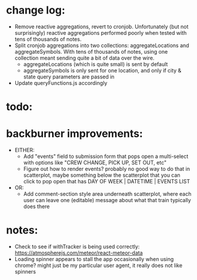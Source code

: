 # change log:
- Remove reactive aggregations, revert to cronjob. Unfortunately (but not surprisingly) reactive aggregations performed poorly when tested with tens of thousands of notes.
- Split cronjob aggregations into two collections: aggregateLocations and aggregateSymbols. With tens of thousands of notes, using one collection meant sending quite a bit of data over the wire.
	- aggregateLocations (which is quite small) is sent by default
	- aggregateSymbols is only sent for one location, and only if city & state query parameters are passed in
- Update queryFunctions.js accordingly

# todo:


# backburner improvements:
- EITHER:
	- Add "events" field to submission form that pops open a multi-select with options like "CREW CHANGE, PICK UP, SET OUT, etc"
	- Figure out how to render events? probably no good way to do that in scatterplot, maybe something below the scatterplot that you can click to pop open that has DAY OF WEEK | DATETIME | EVENTS LIST
- OR:
	- Add comment-section style area underneath scatterplot, where each user can leave one (editable) message about what that train typically does there


# notes:
- Check to see if withTracker is being used correctly: https://atmospherejs.com/meteor/react-meteor-data
- Loading spinner appears to stall the app occasionally when using chrome? might just be my particular user agent, it really does not like spinners